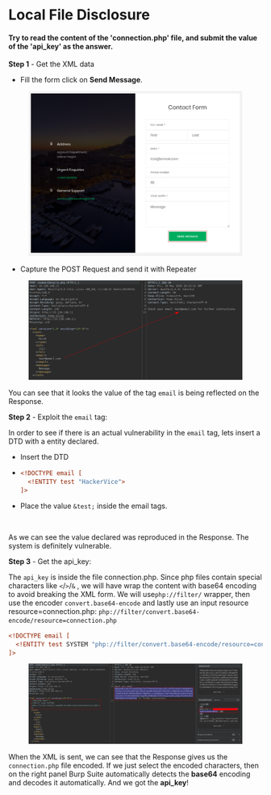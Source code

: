 # Local File Disclosure

#### Try to read the content of the 'connection.php' file, and submit the value of the 'api\_key' as the answer.

**Step 1** - Get the XML data

* Fill the form click on **Send Message**.

<figure><img src="../../../.gitbook/assets/image (1) (1) (1) (1) (1) (1).png" alt=""><figcaption></figcaption></figure>

* Capture the POST Request and send it with Repeater

<figure><img src="../../../.gitbook/assets/image (2) (1) (1) (1) (1) (1).png" alt=""><figcaption></figcaption></figure>

You can see that it looks the value of the tag `email` is being reflected on the Response.

**Step 2** - Exploit the `email` tag:

In order to see if there is an actual vulnerability in the `email` tag, lets insert a DTD with a entity declared.

* Insert the DTD
* ```xml
  <!DOCTYPE email [
    <!ENTITY test "HackerVice">
  ]>
  ```
* Place the value `&test;` inside the email tags.

<figure><img src="../../../.gitbook/assets/image (3) (1) (1) (1) (1) (1).png" alt=""><figcaption></figcaption></figure>

As we can see the value declared was reproduced in the Response. The system is definitely vulnerable.

**Step 3** - Get the api\_key:

The `api_key` is inside the file connection.php. Since php files contain special characters like `<`/`>`/`&` , we will have wrap the content with base64 encoding to avoid breaking the XML form. We will use`php://filter/` wrapper,  then use the encoder `convert.base64-encode` and lastly use an input resource resource=connection.php: `php://filter/convert.base64-encode/resource=connection.php`&#x20;

```xml
<!DOCTYPE email [
  <!ENTITY test SYSTEM "php://filter/convert.base64-encode/resource=connection.php">
]>
```

<figure><img src="../../../.gitbook/assets/image (248).png" alt=""><figcaption></figcaption></figure>

When the XML is sent, we can see that the Response gives us the `connection.php` file encoded. If we just select the encoded characters, then on the right panel Burp Suite automatically detects the **base64** encoding and decodes it automatically. And we got the **api\_key**!
